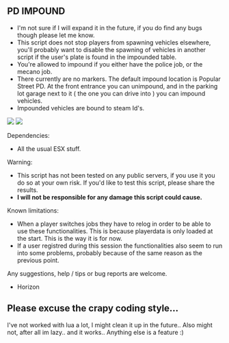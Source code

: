 ## PD IMPOUND

* I'm not sure if I will expand it in the future, if you do find any bugs though please let me know.
* This script does not stop players from spawning vehicles elsewhere, you'll probably want to disable the spawning of vehicles in another script if the user's plate is found in the impounded table.
* You're allowed to impound if you either have the police job, or the mecano job.
* There currently are no markers. The default impound location is Popular Street PD. At the front entrance you can unimpound, and in the parking lot garage next to it ( the one you can drive into ) you can impound vehicles.
* Impounded vehicles are bound to steam Id's.


![](https://i.imgur.com/3XVnxOZ.jpg)
![](https://i.imgur.com/4QSzi3j.jpg)

Dependencies:
- All the usual ESX stuff.

Warning:
- This script has not been tested on any public servers, if you use it you do so at your own risk. If you'd like to test this script, please share the results. 
- **I will not be responsible for any damage this script could cause.**

Known limitations:
- When a player switches jobs they have to relog in order to be able to use these functionalities. This is because playerdata is only loaded at the start. This is the way it is for now.
- If a user registred during this session the functionalities also seem to run into some problems, probably because of the same reason as the previous point.

Any suggestions, help / tips or bug reports are welcome.

- Horizon

## Please excuse the crapy coding style...
I've not worked with lua a lot, I might clean it up in the future.. Also might not, after all im lazy.. and it works..
Anything else is a feature :)
